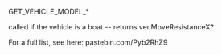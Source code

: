 GET_VEHICLE_MODEL_*

called if the vehicle is a boat -- returns vecMoveResistanceX?

For a full list, see here: pastebin.com/Pyb2RhZ9